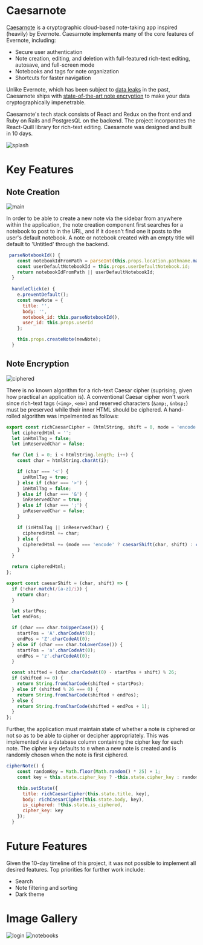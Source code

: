 # Caesarnote

[Caesarnote](https://caesarnote.herokuapp.com/) is a cryptographic cloud-based note-taking app inspired (heavily) by Evernote. Caesarnote implements many of the core features of Evernote, including:
* Secure user authentication
* Note creation, editing, and deletion with full-featured rich-text editing, autosave, and full-screen mode
* Notebooks and tags for note organization
* Shortcuts for faster navigation

Unlike Evernote, which has been subject to [data leaks](https://www.cnn.com/2013/03/04/tech/web/evernote-hacked/index.html) in the past, Caesarnote ships with [state-of-the-art note encryption](https://en.wikipedia.org/wiki/Caesar_cipher) to make your data cryptographically impenetrable.

Caesarnote's tech stack consists of React and Redux on the front end and Ruby on Rails and PostgresQL on the backend. The project incorporates the React-Quill library for rich-text editing. Caesarnote was designed and built in 10 days.

![splash](https://github.com/micah-jaffe/caesarnote/blob/master/app/assets/images/readme/splash.png)

# Key Features

## Note Creation

![main](https://github.com/micah-jaffe/caesarnote/blob/master/app/assets/images/readme/main.png)

In order to be able to create a new note via the sidebar from anywhere within the application, the note creation component first searches for a notebook to post to in the URL, and if it doesn't find one it posts to the user's default notebook. A note or notebook created with an empty title will default to 'Untitled' through the backend.

```javascript
 parseNotebookId() {
    const notebookIdFromPath = parseInt(this.props.location.pathname.match(/\d+/));
    const userDefaultNotebookId = this.props.userDefaultNotebook.id;
    return notebookIdFromPath || userDefaultNotebookId;
  }
  
  handleClick(e) {
    e.preventDefault();
    const newNote = {
      title: '',
      body: '',
      notebook_id: this.parseNotebookId(),
      user_id: this.props.userId
    };

    this.props.createNote(newNote);
  }
```


## Note Encryption

![ciphered](https://github.com/micah-jaffe/caesarnote/blob/master/app/assets/images/readme/ciphered.png)

There is no known algorithm for a rich-text Caesar cipher (suprising, given how practical an application is). A conventional Caesar cipher won't work since rich-text tags (`<img>`, `<em>`) and reserved characters (`&amp;`, `&nbsp;`) must be preserved while their inner HTML should be ciphered. A hand-rolled algorithm was impelmented as follows:

```javascript
export const richCaesarCipher = (htmlString, shift = 0, mode = 'encode') => {
  let cipheredHtml = '';
  let inHtmlTag = false;
  let inReservedChar = false;

  for (let i = 0; i < htmlString.length; i++) {
    const char = htmlString.charAt(i);

    if (char === '<') {
      inHtmlTag = true;
    } else if (char === '>') {
      inHtmlTag = false;
    } else if (char === '&') {
      inReservedChar = true;
    } else if (char === ';') {
      inReservedChar = false;
    }

    if (inHtmlTag || inReservedChar) {
      cipheredHtml += char;
    } else {
      cipheredHtml += (mode === 'encode' ? caesarShift(char, shift) : caesarShift(char, -shift));
    }
  }

  return cipheredHtml;
};

export const caesarShift = (char, shift) => {
  if (!char.match(/[a-z]/i)) {
    return char;
  }

  let startPos;
  let endPos;

  if (char === char.toUpperCase()) {
    startPos = 'A'.charCodeAt(0);
    endPos = 'Z'.charCodeAt(0);
  } else if (char === char.toLowerCase()) {
    startPos = 'a'.charCodeAt(0);
    endPos = 'z'.charCodeAt(0);
  }

  const shifted = (char.charCodeAt(0) - startPos + shift) % 26;
  if (shifted >= 0) {
    return String.fromCharCode(shifted + startPos);
  } else if (shifted % 26 === 0) {
    return String.fromCharCode(shifted + endPos);
  } else {
    return String.fromCharCode(shifted + endPos + 1); 
  }
};
```

Further, the application must maintain state of whether a note is ciphered or not so as to be able to cipher or decipher appropriately. This was implemented via a database column containing the cipher key for each note. The cipher key defaults to `0` when a new note is created and is randomly chosen when the note is first ciphered.

```javascript
cipherNote() {
    const randomKey = Math.floor(Math.random() * 25) + 1;
    const key = this.state.cipher_key ? -this.state.cipher_key : randomKey;

    this.setState({
      title: richCaesarCipher(this.state.title, key),
      body: richCaesarCipher(this.state.body, key),
      is_ciphered: !this.state.is_ciphered,
      cipher_key: key
    });
  }
```

# Future Features

Given the 10-day timeline of this project, it was not possible to implement all desired features. Top priorities for further work include:
* Search
* Note filtering and sorting
* Dark theme

# Image Gallery
![login](https://github.com/micah-jaffe/caesarnote/blob/master/app/assets/images/readme/login.png)
![notebooks](https://github.com/micah-jaffe/caesarnote/blob/master/app/assets/images/readme/notebooks.png)
